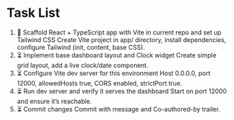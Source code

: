 # Task List

1. 🔄 Scaffold React + TypeScript app with Vite in current repo and set up Tailwind CSS
Create Vite project in app/ directory, install dependencies, configure Tailwind (init, content, base CSS).
2. ⏳ Implement base dashboard layout and Clock widget
Create simple grid layout, add a live clock/date component.
3. ⏳ Configure Vite dev server for this environment
Host 0.0.0.0, port 12000, allowedHosts true, CORS enabled, strictPort true.
4. ⏳ Run dev server and verify it serves the dashboard
Start on port 12000 and ensure it’s reachable.
5. ⏳ Commit changes
Commit with message and Co-authored-by trailer.

